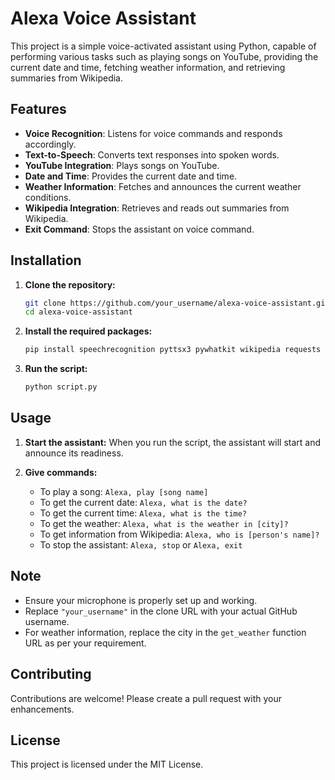 # Alexa Voice Assistant

This project is a simple voice-activated assistant using Python, capable of performing various tasks such as playing songs on YouTube, providing the current date and time, fetching weather information, and retrieving summaries from Wikipedia.

## Features

- **Voice Recognition**: Listens for voice commands and responds accordingly.
- **Text-to-Speech**: Converts text responses into spoken words.
- **YouTube Integration**: Plays songs on YouTube.
- **Date and Time**: Provides the current date and time.
- **Weather Information**: Fetches and announces the current weather conditions.
- **Wikipedia Integration**: Retrieves and reads out summaries from Wikipedia.
- **Exit Command**: Stops the assistant on voice command.

## Installation

1. **Clone the repository:**
   ```sh
   git clone https://github.com/your_username/alexa-voice-assistant.git
   cd alexa-voice-assistant
   ```

2. **Install the required packages:**
   ```sh
   pip install speechrecognition pyttsx3 pywhatkit wikipedia requests beautifulsoup4
   ```

3. **Run the script:**
   ```sh
   python script.py
   ```

## Usage

1. **Start the assistant:**
   When you run the script, the assistant will start and announce its readiness.

2. **Give commands:**
   - To play a song: `Alexa, play [song name]`
   - To get the current date: `Alexa, what is the date?`
   - To get the current time: `Alexa, what is the time?`
   - To get the weather: `Alexa, what is the weather in [city]?`
   - To get information from Wikipedia: `Alexa, who is [person's name]?`
   - To stop the assistant: `Alexa, stop` or `Alexa, exit`

## Note

- Ensure your microphone is properly set up and working.
- Replace `"your_username"` in the clone URL with your actual GitHub username.
- For weather information, replace the city in the `get_weather` function URL as per your requirement.

## Contributing

Contributions are welcome! Please create a pull request with your enhancements.

## License

This project is licensed under the MIT License.


